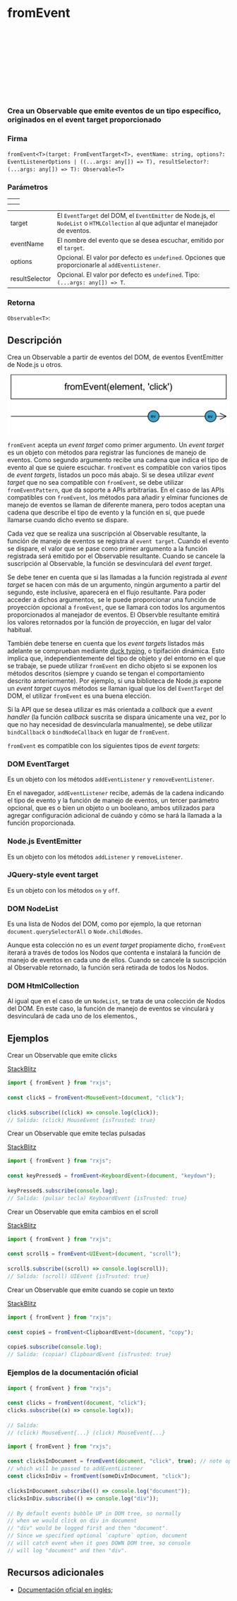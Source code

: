 <div class="page-heading">

# fromEvent

<a target="_blank" href="https://github.com/ReactiveX/rxjs/blob/master/src/internal/observable/fromEvent.ts">
<svg>
  <use xlink:href="/assets/icons/github.svg#github"></use>
</svg>
</a>
</div>

### Crea un Observable que emite eventos de un tipo específico, originados en el event target proporcionado

### Firma

`fromEvent<T>(target: FromEventTarget<T>, eventName: string, options?: EventListenerOptions | ((...args: any[]) => T), resultSelector?: (...args: any[]) => T): Observable<T>`

### Parámetros

<table>
<tr><td></td><td></td></tr>
<tr><td></td><td></td></tr>
</table>

<table>
<tr><td>target</td><td>El <code>EventTarget</code> del DOM, el <code>EventEmitter</code> de Node.js, el <code>NodeList</code> o <code>HTMLCollection</code> al que adjuntar el manejador de eventos.</td></tr>
<tr><td>eventName</td><td>El nombre del evento que se desea escuchar, emitido por el <code>target</code>.</td></tr>
<tr><td>options</td><td>Opcional. El valor por defecto es <code>undefined</code>.
Opciones que proporcionarle al <code>addEventListener</code>.</td></tr>
<tr><td>resultSelector</td><td>Opcional. El valor por defecto es <code>undefined</code>.
Tipo: <code>(...args: any[]) => T</code>.</td></tr>
</table>

### Retorna

`Observable<T>`:

## Descripción

Crea un Observable a partir de eventos del DOM, de eventos EventEmitter de Node.js u otros.

<img src="assets/images/marble-diagrams/creation/fromEvent.png" alt="Diagrama de canicas del operador fromEvent">

`fromEvent` acepta un _event target_ como primer argumento. Un _event target_ es un objeto con métodos para registrar las funciones de manejo de eventos. Como segundo argumento recibe una cadena que indica el tipo de evento al que se quiere escuchar. `fromEvent` es compatible con varios tipos de _event targets_, listados un poco más abajo. Si se desea utilizar _event target_ que no sea compatible con `fromEvent`, se debe utilizar `fromEventPattern`, que da soporte a APIs arbitrarias. En el caso de las APIs compatibles con `fromEvent`, los métodos para añadir y elminar funciones de manejo de eventos se llaman de diferente manera, pero todos aceptan una cadena que describe el tipo de evento y la función en sí, que puede llamarse cuando dicho evento se dispare.

Cada vez que se realiza una suscripción al Observable resultante, la función de manejo de eventos se registra al `event target`. Cuando el evento se dispare, el valor que se pase como primer argumento a la función registrada será emitido por el Observable resultante. Cuando se cancele la suscripción al Observable, la función se desvinculará del _event target_.

Se debe tener en cuenta que si las llamadas a la función registrada al _event target_ se hacen con más de un argumento, ningún argumento a partir del segundo, este inclusive, aparecerá en el flujo resultante. Para poder acceder a dichos argumentos, se le puede proporcionar una función de proyección opcional a `fromEvent`, que se llamará con todos los argumentos proporcionados al manejador de eventos. El Observble resultante emitirá los valores retornados por la función de proyección, en lugar del valor habitual.

También debe tenerse en cuenta que los _event targets_ listados más adelante se comprueban mediante [duck typing](https://es.wikipedia.org/wiki/Duck_typing), o tipifación dinámica. Esto implica que, independientemente del tipo de objeto y del entorno en el que se trabaje, se puede utilizar `fromEvent` en dicho objeto si se exponen los métodos descritos (siempre y cuando se tengan el comportamiento descrito anteriormente). Por ejemplo, si una biblioteca de Node.js expone un _event target_ cuyos métodos se llaman igual que los del `EventTarget` del DOM, el utilizar `fromEvent` es una buena elección.

Si la API que se desea utilizar es más orientada a _callback_ que a _event handler_ (la función _callback_ suscrita se dispara únicamente una vez, por lo que no hay necesidad de desvincularla manualmente), se debe utilizar `bindCallback` o `bindNodeCallback` en lugar de `fromEvent`.

`fromEvent` es compatible con los siguientes tipos de _event targets_:

### DOM EventTarget

Es un objeto con los métodos `addEventListener` y `removeEventListener`.

En el navegador, `addEventListener` recibe, además de la cadena indicando el tipo de evento y la función de manejo de eventos, un tercer parámetro opcional, que es o bien un objeto o un booleano, ambos utilizados para agregar configuración adicional de cuándo y cómo se hará la llamada a la función proporcionada.

### Node.js EventEmitter

Es un objeto con los métodos `addListener` y `removeListener`.

### JQuery-style event target

Es un objeto con los métodos `on` y `off`.

### DOM NodeList

Es una lista de Nodos del DOM, como por ejemplo, la que retornan `document.querySelectorAll` o `Node.childNodes`.

Aunque esta colección no es un _event target_ propiamente dicho, `fromEvent` iterará a través de todos los Nodos que contenta e instalará la función de manejo de eventos en cada uno de ellos. Cuando se cancele la suscripción al Observable retornado, la función será retirada de todos los Nodos.

### DOM HtmlCollection

Al igual que en el caso de un `NodeList`, se trata de una colección de Nodos del DOM. En este caso, la función de manejo de eventos se vinculará y desvinculará de cada uno de los elementos.,

## Ejemplos

Crear un Observable que emite clicks

[StackBlitz](https://stackblitz.com/edit/docu-rxjs-fromevent?file=index.ts)

```typescript
import { fromEvent } from "rxjs";

const click$ = fromEvent<MouseEvent>(document, "click");

click$.subscribe((click) => console.log(click));
// Salida: (click) MouseEvent {isTrusted: true}
```

Crear un Observable que emite teclas pulsadas

[StackBlitz](https://stackblitz.com/edit/docu-rxjs-fromevent-2?file=index.ts)

```typescript
import { fromEvent } from "rxjs";

const keyPressed$ = fromEvent<KeyboardEvent>(document, "keydown");

keyPressed$.subscribe(console.log);
// Salida: (pulsar tecla) KeyboardEvent {isTrusted: true}
```

Crear un Observable que emita cambios en el scroll

[StackBlitz](https://stackblitz.com/edit/docu-rxjs-fromevent-3?file=index.ts)

```typescript
import { fromEvent } from "rxjs";

const scroll$ = fromEvent<UIEvent>(document, "scroll");

scroll$.subscribe((scroll) => console.log(scroll));
// Salida: (scroll) UIEvent {isTrusted: true}
```

Crear un Observable que emite cuando se copie un texto

[StackBlitz](https://stackblitz.com/edit/docu-rxjs-fromevent-4?file=index.ts)

```typescript
import { fromEvent } from "rxjs";

const copie$ = fromEvent<ClipboardEvent>(document, "copy");

copie$.subscribe(console.log);
// Salida: (copiar) ClipboardEvent {isTrusted: true}
```

### Ejemplos de la documentación oficial

```javascript
import { fromEvent } from "rxjs";

const clicks = fromEvent(document, "click");
clicks.subscribe((x) => console.log(x));

// Salida:
// (click) MouseEvent{...} (click) MouseEvent{...}
```

```javascript
import { fromEvent } from "rxjs";

const clicksInDocument = fromEvent(document, "click", true); // note optional configuration parameter
// which will be passed to addEventListener
const clicksInDiv = fromEvent(someDivInDocument, "click");

clicksInDocument.subscribe(() => console.log("document"));
clicksInDiv.subscribe(() => console.log("div"));

// By default events bubble UP in DOM tree, so normally
// when we would click on div in document
// "div" would be logged first and then "document".
// Since we specified optional `capture` option, document
// will catch event when it goes DOWN DOM tree, so console
// will log "document" and then "div".
```

## Recursos adicionales

- [Documentación oficial en inglés](https://rxjs-dev.firebaseapp.com/api/index/function/fromEvent);
